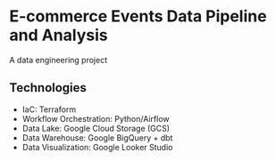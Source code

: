 # E-commerce Events Data Pipeline and Analysis
A data engineering project

## Technologies
- IaC: Terraform
- Workflow Orchestration: Python/Airflow
- Data Lake: Google Cloud Storage (GCS)
- Data Warehouse: Google BigQuery + dbt
- Data Visualization: Google Looker Studio
